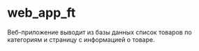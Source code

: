# web_app_ft
Веб-приложение выводит из базы данных список товаров по категориям и страницу с информацией о товаре.
